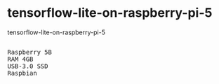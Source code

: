 # tensorflow-lite-on-raspberry-pi-5
tensorflow-lite-on-raspberry-pi-5

##

<pre>
Raspberry 5B
RAM 4GB
USB-3.0 SSD
Raspbian
</pre>
